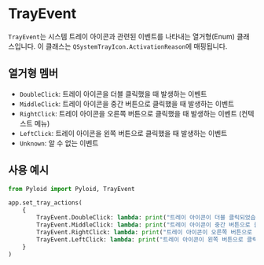 # TrayEvent

`TrayEvent`는 시스템 트레이 아이콘과 관련된 이벤트를 나타내는 열거형(Enum) 클래스입니다. 이 클래스는 `QSystemTrayIcon.ActivationReason`에 매핑됩니다.

## 열거형 멤버

- `DoubleClick`: 트레이 아이콘을 더블 클릭했을 때 발생하는 이벤트
- `MiddleClick`: 트레이 아이콘을 중간 버튼으로 클릭했을 때 발생하는 이벤트
- `RightClick`: 트레이 아이콘을 오른쪽 버튼으로 클릭했을 때 발생하는 이벤트 (컨텍스트 메뉴)
- `LeftClick`: 트레이 아이콘을 왼쪽 버튼으로 클릭했을 때 발생하는 이벤트
- `Unknown`: 알 수 없는 이벤트

## 사용 예시

```python
from Pyloid import Pyloid, TrayEvent

app.set_tray_actions(
    {
        TrayEvent.DoubleClick: lambda: print("트레이 아이콘이 더블 클릭되었습니다."),
        TrayEvent.MiddleClick: lambda: print("트레이 아이콘이 중간 버튼으로 클릭되었습니다."),
        TrayEvent.RightClick: lambda: print("트레이 아이콘이 오른쪽 버튼으로 클릭되었습니다."),
        TrayEvent.LeftClick: lambda: print("트레이 아이콘이 왼쪽 버튼으로 클릭되었습니다."),
    }
)
```
